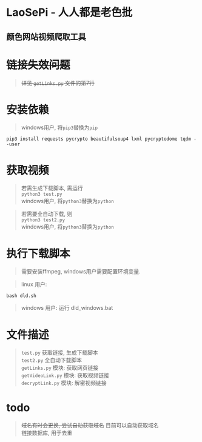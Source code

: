 # LaoSePi - 人人都是老色批
## 颜色网站视频爬取工具

# ~~链接失效问题~~
> ~~详见 `getLinks.py` 文件的第7行~~

# 安装依赖
> windows用户, 将`pip3`替换为`pip`
```
pip3 install requests pycrypto beautifulsoup4 lxml pycryptodome tqdm --user
```

# 获取视频
> 若需生成下载脚本, 需运行  
> `python3 test.py`  
> windows用户, 将`python3`替换为`python`

> 若需要全自动下载, 则  
> `python3 test2.py`  
> windows用户, 将`python3`替换为`python`

# 执行下载脚本
> 需要安装ffmpeg, windows用户需要配置环境变量.

> linux 用户:
```
bash dld.sh
```

> windows 用户:
> 运行 dld_windows.bat

# 文件描述
> `test.py` 获取链接, 生成下载脚本  
> `test2.py` 全自动下载脚本  
> `getLinks.py` 模块: 获取网页链接  
> `getVideoLink.py` 模块: 获取视频链接  
> `decryptLink.py` 模块: 解密视频链接  

# todo
> ~~域名有时会更换, 尝试自动获取域名~~ 目前可以自动获取域名    
> 链接数据库, 用于去重    
